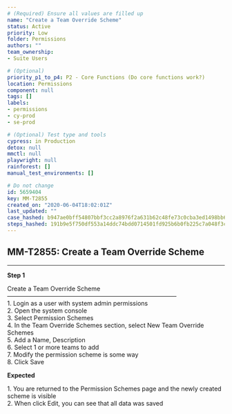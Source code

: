 ```yaml
---
# (Required) Ensure all values are filled up
name: "Create a Team Override Scheme"
status: Active
priority: Low
folder: Permissions
authors: ""
team_ownership: 
- Suite Users

# (Optional)
priority_p1_to_p4: P2 - Core Functions (Do core functions work?)
location: Permissions
component: null
tags: []
labels: 
- permissions
- cy-prod
- se-prod

# (Optional) Test type and tools
cypress: in Production
detox: null
mmctl: null
playwright: null
rainforest: []
manual_test_environments: []

# Do not change
id: 5659404
key: MM-T2855
created_on: "2020-06-04T18:02:01Z"
last_updated: ""
case_hashed: b947ae0bff54807bbf3cc2a8976f2a631b62c48fe73c0cba3ed1498bb62b360feeda9962cc9d6c931c55cf797e6b9358
steps_hashed: 191b9e5f750df553a14ddc74bdd0714501fd925b6b0fb225c7a048f3c70dca92eea76a7f6e21c93bceca5da395cc787c
---
```


<!-- (Auto-generated) Based on frontmatter's "key" and "name" -->

## MM-T2855: Create a Team Override Scheme

---

**Step 1**

Create a Team Override Scheme\
————————————————————————————\
1\. Login as a user with system admin permissions\
2\. Open the system console\
3\. Select Permission Schemes\
4\. In the Team Override Schemes section, select New Team Override Schemes\
5\. Add a Name, Description\
6\. Select 1 or more teams to add\
7\. Modify the permission scheme is some way\
8\. Click Save

**Expected**

1\. You are returned to the Permission Schemes page and the newly created scheme is visible\
2\. When click Edit, you can see that all data was saved
